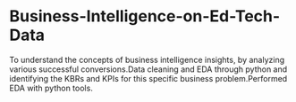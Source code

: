 # Business-Intelligence-on-Ed-Tech-Data
To understand the concepts of business intelligence insights, by analyzing various successful conversions.Data cleaning and EDA through python and identifying the KBRs and KPIs for this specific business problem.Performed EDA with python tools.
